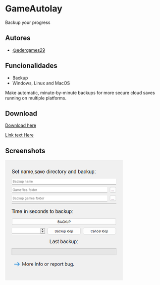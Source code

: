 # GameAutolay
Backup your progress

## Autores

- [@edergames29](https://github.com/edergames29)



## Funcionalidades

- Backup
- Windows, Linux and MacOS

Make automatic, minute-by-minute backups for more secure cloud saves running on multiple platforms.

## Download
[Download here](https://github.com/edergames29/GameAutolay/releases/tag/v1.0)

[Link text Here](https://link-url-here.org)
## Screenshots

![App Screenshot](demonstrationl.png)

